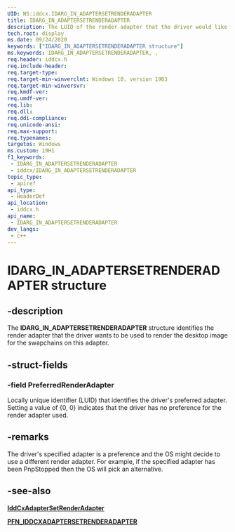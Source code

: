 ```yaml
---
UID: NS:iddcx.IDARG_IN_ADAPTERSETRENDERADAPTER
title: IDARG_IN_ADAPTERSETRENDERADAPTER
description: The LUID of the render adapter that the driver would like to be used to rendered the desktop image for the swapchains on this adapter.
tech.root: display
ms.date: 09/24/2020
keywords: ["IDARG_IN_ADAPTERSETRENDERADAPTER structure"]
ms.keywords: IDARG_IN_ADAPTERSETRENDERADAPTER, ,
req.header: iddcx.h
req.include-header: 
req.target-type: 
req.target-min-winverclnt: Windows 10, version 1903
req.target-min-winversvr: 
req.kmdf-ver: 
req.umdf-ver: 
req.lib: 
req.dll: 
req.ddi-compliance: 
req.unicode-ansi: 
req.max-support: 
req.typenames: 
targetos: Windows
ms.custom: 19H1
f1_keywords:
 - IDARG_IN_ADAPTERSETRENDERADAPTER
 - iddcx/IDARG_IN_ADAPTERSETRENDERADAPTER
topic_type:
 - apiref
api_type:
 - HeaderDef
api_location:
 - iddcx.h
api_name:
 - IDARG_IN_ADAPTERSETRENDERADAPTER
dev_langs:
 - c++
---
```


# IDARG_IN_ADAPTERSETRENDERADAPTER structure

## -description

The **IDARG_IN_ADAPTERSETRENDERADAPTER** structure identifies the render adapter that the driver wants to be used to render the desktop image for the swapchains on this adapter.

## -struct-fields

### -field PreferredRenderAdapter

Locally unique identifier (LUID) that identifies the driver's preferred adapter. Setting a value of {0, 0} indicates that the driver has no preference for the render adapter used.

## -remarks

The driver's specified adapter is a preference and the OS might decide to use a different render adapter. For example, if the specified adapter has been PnpStopped then the OS will pick an alternative.

## -see-also

[**IddCxAdapterSetRenderAdapter**](nf-iddcx-iddcxadaptersetrenderadapter.md)

[**PFN_IDDCXADAPTERSETRENDERADAPTER**](nc-iddcx-pfn_iddcxadaptersetrenderadapter.md)
